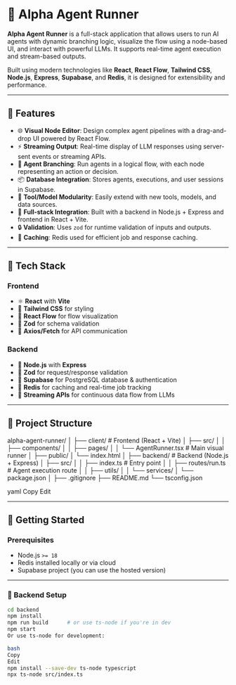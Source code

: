 # 🤖 Alpha Agent Runner

**Alpha Agent Runner** is a full-stack application that allows users to run AI agents with dynamic branching logic, visualize the flow using a node-based UI, and interact with powerful LLMs. It supports real-time agent execution and stream-based outputs.

Built using modern technologies like **React**, **React Flow**, **Tailwind CSS**, **Node.js**, **Express**, **Supabase**, and **Redis**, it is designed for extensibility and performance.

---

## 🧠 Features

- 🌐 **Visual Node Editor**: Design complex agent pipelines with a drag-and-drop UI powered by React Flow.
- ⚡ **Streaming Output**: Real-time display of LLM responses using server-sent events or streaming APIs.
- 🔁 **Agent Branching**: Run agents in a logical flow, with each node representing an action or decision.
- 📦 **Database Integration**: Stores agents, executions, and user sessions in Supabase.
- 🧰 **Tool/Model Modularity**: Easily extend with new tools, models, and data sources.
- 🚀 **Full-stack Integration**: Built with a backend in Node.js + Express and frontend in React + Vite.
- 🔒 **Validation**: Uses `zod` for runtime validation of inputs and outputs.
- 🔁 **Caching**: Redis used for efficient job and response caching.

---

## 🔧 Tech Stack

### Frontend
- ⚛️ **React** with **Vite**
- 🎨 **Tailwind CSS** for styling
- 🔗 **React Flow** for flow visualization
- 🧪 **Zod** for schema validation
- 🔄 **Axios/Fetch** for API communication

### Backend
- 🧩 **Node.js** with **Express**
- 🧪 **Zod** for request/response validation
- 💾 **Supabase** for PostgreSQL database & authentication
- 🚀 **Redis** for caching and real-time job tracking
- 🔄 **Streaming APIs** for continuous data flow from LLMs

---

## 📁 Project Structure

alpha-agent-runner/
│
├── client/ # Frontend (React + Vite)
│ ├── src/
│ │ ├── components/
│ │ ├── pages/
│ │ └── AgentRunner.tsx # Main visual runner
│ ├── public/
│ └── index.html
│
├── backend/ # Backend (Node.js + Express)
│ ├── src/
│ │ ├── index.ts # Entry point
│ │ ├── routes/run.ts # Agent execution route
│ │ ├── utils/
│ │ └── services/
│ └── package.json
│
├── .gitignore
├── README.md
└── tsconfig.json

yaml
Copy
Edit

---

## 🚀 Getting Started

### Prerequisites

- Node.js `>= 18`
- Redis installed locally or via cloud
- Supabase project (you can use the hosted version)

---

### 🔧 Backend Setup

```bash
cd backend
npm install
npm run build      # or use ts-node if you're in dev
npm start
Or use ts-node for development:

bash
Copy
Edit
npm install --save-dev ts-node typescript
npx ts-node src/index.ts
